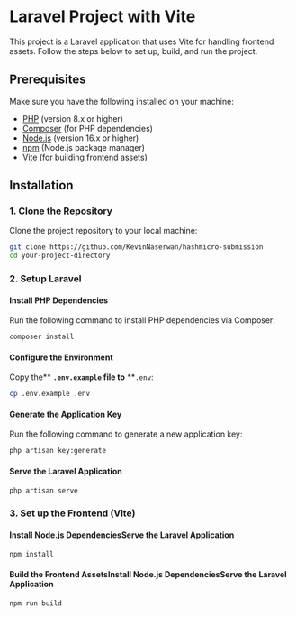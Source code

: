 # Laravel Project with Vite

This project is a Laravel application that uses Vite for handling frontend assets. Follow the steps below to set up, build, and run the project.

## Prerequisites

Make sure you have the following installed on your machine:

- [PHP](https://www.php.net/) (version 8.x or higher)
- [Composer](https://getcomposer.org/) (for PHP dependencies)
- [Node.js](https://nodejs.org/) (version 16.x or higher)
- [npm](https://npmjs.com/) (Node.js package manager)
- [Vite](https://vitejs.dev/) (for building frontend assets)

## Installation

### 1. Clone the Repository

Clone the project repository to your local machine:

```bash
git clone https://github.com/KevinNaserwan/hashmicro-submission
cd your-project-directory
```

### 2. Setup Laravel

#### Install PHP Dependencies

Run the following command to install PHP dependencies via Composer:

```bash
composer install
```

#### Configure the Environment

Copy the\*\* **`.env.example` file to** \*\*`.env`:

```bash
cp .env.example .env
```

#### Generate the Application Key

Run the following command to generate a new application key:

```bash
php artisan key:generate
```

#### Serve the Laravel Application

```bash
php artisan serve
```

### 3. Set up the Frontend (Vite)

#### Install Node.js DependenciesServe the Laravel Application

```bash
npm install
```

#### Build the Frontend AssetsInstall Node.js DependenciesServe the Laravel Application

```bash
npm run build
```

```

```
